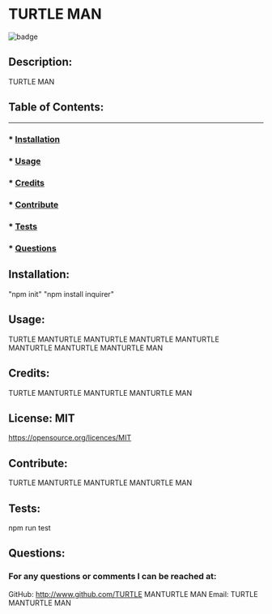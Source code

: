 # TURTLE MAN
![badge](https://img.shields.io/badge/license-MIT-blue)

## Description:
TURTLE MAN


## Table of Contents:
---------------------
### * [Installation](#installation)
### * [Usage](#usage)
### * [Credits](#credits)
### * [Contribute](#contribute)
### * [Tests](#tests)
### * [Questions](#questions)

## Installation:
"npm init" "npm install inquirer"

## Usage: 
TURTLE MANTURTLE MANTURTLE MANTURTLE MANTURTLE MANTURTLE MANTURTLE MANTURTLE MAN

## Credits:
TURTLE MANTURTLE MANTURTLE MANTURTLE MAN

## License: MIT
https://opensource.org/licences/MIT

## Contribute:
TURTLE MANTURTLE MANTURTLE MANTURTLE MAN

## Tests:
npm run test

## Questions:
### For any questions or comments I can be reached at:
GitHub: http://www.github.com/TURTLE MANTURTLE MAN 
Email: TURTLE MANTURTLE MAN
